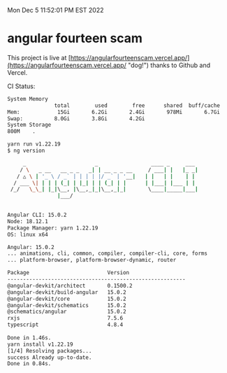 Mon Dec  5 11:52:01 PM EST 2022

# angular fourteen scam


This project is live at [https://angularfourteenscam.vercel.app/](https://angularfourteenscam.vercel.app/ "dog!") thanks to Github and Vercel.

CI Status: 

```bash
System Memory
               total        used        free      shared  buff/cache   available
Mem:            15Gi       6.2Gi       2.4Gi       978Mi       6.7Gi       7.7Gi
Swap:          8.0Gi       3.8Gi       4.2Gi
System Storage
800M	.
```
```bash
yarn run v1.22.19
$ ng version

     _                      _                 ____ _     ___
    / \   _ __   __ _ _   _| | __ _ _ __     / ___| |   |_ _|
   / △ \ | '_ \ / _` | | | | |/ _` | '__|   | |   | |    | |
  / ___ \| | | | (_| | |_| | | (_| | |      | |___| |___ | |
 /_/   \_\_| |_|\__, |\__,_|_|\__,_|_|       \____|_____|___|
                |___/
    

Angular CLI: 15.0.2
Node: 18.12.1
Package Manager: yarn 1.22.19
OS: linux x64

Angular: 15.0.2
... animations, cli, common, compiler, compiler-cli, core, forms
... platform-browser, platform-browser-dynamic, router

Package                         Version
---------------------------------------------------------
@angular-devkit/architect       0.1500.2
@angular-devkit/build-angular   15.0.2
@angular-devkit/core            15.0.2
@angular-devkit/schematics      15.0.2
@schematics/angular             15.0.2
rxjs                            7.5.6
typescript                      4.8.4
    
Done in 1.46s.
yarn install v1.22.19
[1/4] Resolving packages...
success Already up-to-date.
Done in 0.84s.
```
